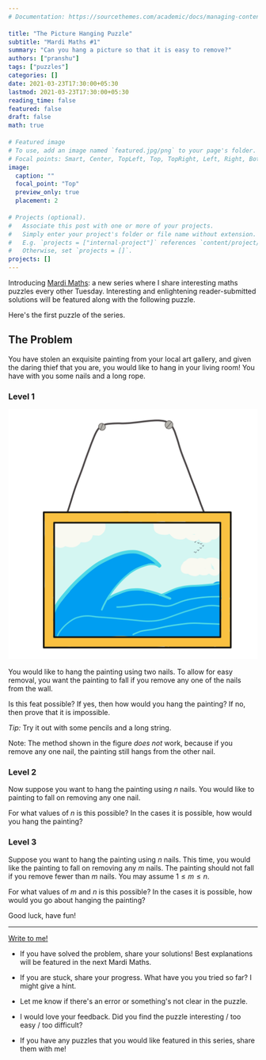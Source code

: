 ```yaml
---
# Documentation: https://sourcethemes.com/academic/docs/managing-content/

title: "The Picture Hanging Puzzle"
subtitle: "Mardi Maths #1"
summary: "Can you hang a picture so that it is easy to remove?"
authors: ["pranshu"]
tags: ["puzzles"]
categories: []
date: 2021-03-23T17:30:00+05:30
lastmod: 2021-03-23T17:30:00+05:30
reading_time: false
featured: false
draft: false
math: true

# Featured image
# To use, add an image named `featured.jpg/png` to your page's folder.
# Focal points: Smart, Center, TopLeft, Top, TopRight, Left, Right, BottomLeft, Bottom, BottomRight.
image:
  caption: ""
  focal_point: "Top"
  preview_only: true
  placement: 2

# Projects (optional).
#   Associate this post with one or more of your projects.
#   Simply enter your project's folder or file name without extension.
#   E.g. `projects = ["internal-project"]` references `content/project/deep-learning/index.md`.
#   Otherwise, set `projects = []`.
projects: []
---
```



Introducing [Mardi Maths](/mardi-maths): a new series where I share interesting maths puzzles every other Tuesday. Interesting and enlightening reader-submitted solutions will be featured along with the following puzzle.

Here's the first puzzle of the series. 


## The Problem
You have stolen an exquisite painting from your local art gallery, and given the daring thief that you are, you would like to hang in your living room! You have with you some nails and a long rope.


### Level 1

<img class='float-right' src='two_nails.png' alt="A painting hanging off two nails."/>  

You would like to hang the painting using two nails. To allow for easy removal, you want the painting to fall if you remove any one of the nails from the wall.


 Is this feat possible? If yes, then how would you hang the painting? If no, then prove that it is impossible.


 *Tip:* Try it out with some pencils and a long string.

Note: The method shown in the figure _does not_ work, because if you remove any one nail, the painting still hangs from the other nail. 

### Level 2
Now suppose you want to hang the painting using $n$ nails. You would like to painting to fall on removing any one nail.

For what values of $n$ is this possible? 
In the cases it is possible, how would you hang the painting?


### Level 3
Suppose you want to hang the painting using $n$ nails. This time, you would like the painting to fall on removing any $m$ nails. The painting should not fall if you remove fewer than $m$ nails.
You may assume $1 \le m \le n$. 

For what values of $m$ and $n$ is this possible? 
In the cases it is possible, how would you go about hanging the painting?

Good luck, have fun! 

---

[Write to me!](/contact) 

- If you have solved the problem, share your solutions! Best explanations will be featured in the next Mardi Maths. 

- If you are stuck, share your progress. What have you you tried so far? I might give a hint. 

- Let me know if there's an error or  something's not clear in the puzzle. 

- I would love your feedback. Did you find the puzzle interesting / too easy / too difficult?

- If you have any puzzles that you would like featured in this series, share them with me!

